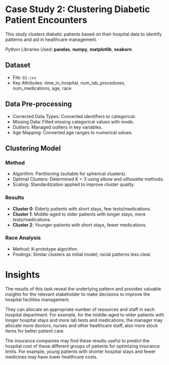 # Case Study 2: Clustering Diabetic Patient Encounters
This study clusters diabetic patients based on their hospital data to identify patterns and aid in healthcare management.

Python Libraries Used: **pandas**, **numpy**, **matplotlib**, **seaborn**

## Dataset
- File: `D2.csv`
- Key Attributes: time_in_hospital, num_lab_procedures, num_medications, age, race

## Data Pre-processing
- Corrected Data Types: Converted identifiers to categorical.
- Missing Data: Filled missing categorical values with mode.
- Outliers: Managed outliers in key variables.
- Age Mapping: Converted age ranges to numerical values.

## Clustering Model
### Method
- Algorithm: Partitioning (suitable for spherical clusters).
- Optimal Clusters: Determined K = 3 using elbow and silhouette methods.
- Scaling: Standardization applied to improve cluster quality.
### Results
- **Cluster 0**: Elderly patients with short stays, few tests/medications.
- **Cluster 1**: Middle-aged to older patients with longer stays, more tests/medications.
- **Cluster 2**: Younger patients with short stays, fewer medications.
### Race Analysis
- Method: K-prototype algorithm.
- Findings: Similar clusters as initial model; racial patterns less clear.

# Insights
The results of this task reveal the underlying pattern and provides valuable insights for the relevant stakeholder to make decisions to improve the hospital facilities management. 

They can allocate an appropriate number of resources and staff in each hospital department. For example, for the middle-aged to older patients with longer hospital stays and more lab tests and medications, the manager may allocate more doctors, nurses and other healthcare staff, also more stock items for better patient care.

The insurance companies may find these results useful to predict the hospital cost of these different groups of patients for optimizing insurance limits. For example, young patients with shorter hospital stays and fewer medicines may have lower healthcare costs.



